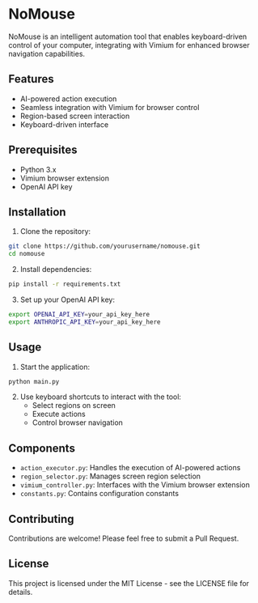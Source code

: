 # NoMouse

NoMouse is an intelligent automation tool that enables keyboard-driven control of your computer, integrating with Vimium for enhanced browser navigation capabilities.

## Features

- AI-powered action execution
- Seamless integration with Vimium for browser control
- Region-based screen interaction
- Keyboard-driven interface

## Prerequisites

- Python 3.x
- Vimium browser extension
- OpenAI API key

## Installation

1. Clone the repository:
```bash
git clone https://github.com/yourusername/nomouse.git
cd nomouse
```

2. Install dependencies:
```bash
pip install -r requirements.txt
```

3. Set up your OpenAI API key:
```bash
export OPENAI_API_KEY=your_api_key_here
export ANTHROPIC_API_KEY=your_api_key_here
```

## Usage

1. Start the application:
```bash
python main.py
```

2. Use keyboard shortcuts to interact with the tool:
   - Select regions on screen
   - Execute actions
   - Control browser navigation

## Components

- `action_executor.py`: Handles the execution of AI-powered actions
- `region_selector.py`: Manages screen region selection
- `vimium_controller.py`: Interfaces with the Vimium browser extension
- `constants.py`: Contains configuration constants

## Contributing

Contributions are welcome! Please feel free to submit a Pull Request.

## License

This project is licensed under the MIT License - see the LICENSE file for details.